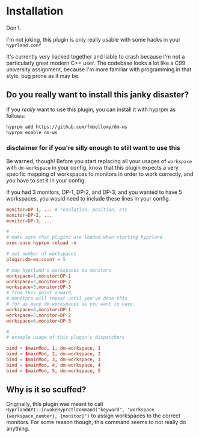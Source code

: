 
# Installation

Don't.

I'm not joking, this plugin is only really usable with some hacks in your `hyprland.conf`

It's currently very hacked together and liable to crash
because I'm not a particularly great modern C++ user.
The codebase looks a lot like a C99 university assignment,
because I'm more familiar with programming in that style, bug prone as it may be.

## Do you really want to install this janky disaster?

If you *really* want to use this plugin, you can install it with hyprpm as follows:

```bash
hyprpm add https://github.com/fmbellomy/dm-ws
hyprpm enable dm-ws
```

### disclaimer for if you're silly enough to still want to use this

Be warned, though!
Before you start replacing all your usages of `workspace` with `dm-workspace`
in your config, know that this plugin expects a very specific mapping of workspaces
to monitors in order to work correctly, and *you* have to set it in your config.

If you had 3 monitors, DP-1, DP-2, and DP-3, and you wanted to have 5 workspaces,
you would need to include these lines in your config.

```conf
monitor=DP-1, ... # resolution, position, etc
monitor=DP-2, ...
monitor=DP-3, ...

# ...
# make sure that plugins are loaded when starting hyprland
exec-once hyprpm reload -n

# set number of workspaces
plugin:dm-ws:count = 5

# map hyprland's workspaces to monitors
workspace=1,monitor:DP-1
workspace=2,monitor:DP-2
workspace=3,monitor:DP-3
# from this point onward,
# monitors will repeat until you've done this 
# for as many dm-workspaces as you want to have.
workspace=4,monitor:DP-1
workspace=5,monitor=DP-2
workspace=6,monitor=DP-3

# ...
# example usage of this plugin's dispatchers

bind = $mainMod, 1, dm-workspace, 1
bind = $mainMod, 2, dm-workspace, 2
bind = $mainMod, 3, dm-workspace, 3
bind = $mainMod, 4, dm-workspace, 4
bind = $mainMod, 5, dm-workspace, 5
```

## Why is it so scuffed?

Originally, this plugin was meant to call
`HyprlandAPI::invokeHyprctlCommand("keyword", "workspace {workspace_number}, {monitor}")`
to assign workspaces to the correct monitors.
For some reason though, this command seems to not really do anything.
